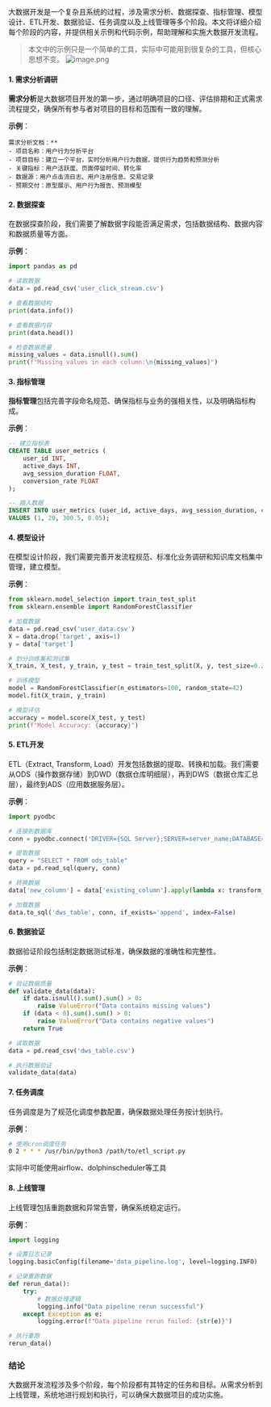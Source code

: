
大数据开发是一个复杂且系统的过程，涉及需求分析、数据探查、指标管理、模型设计、ETL开发、数据验证、任务调度以及上线管理等多个阶段。本文将详细介绍每个阶段的内容，并提供相关示例和代码示例，帮助理解和实施大数据开发流程。

> 本文中的示例只是一个简单的工具，实际中可能用到很复杂的工具，但核心思想不变。
![image.png](https://piggo5.oss-cn-shenzhen.aliyuncs.com/ob/202406162234080.png)
#### 1. 需求分析调研

**需求分析**是大数据项目开发的第一步，通过明确项目的口径、评估排期和正式需求流程提交，确保所有参与者对项目的目标和范围有一致的理解。

**示例**：
```text
需求分析文档：**
- 项目名称：用户行为分析平台
- 项目目标：建立一个平台，实时分析用户行为数据，提供行为趋势和预测分析
- 关键指标：用户活跃度、页面停留时间、转化率
- 数据源：用户点击流日志、用户注册信息、交易记录
- 预期交付：原型展示、用户行为报告、预测模型
```

#### 2. 数据探查

在数据探查阶段，我们需要了解数据字段能否满足需求，包括数据结构、数据内容和数据质量等方面。

**示例**：
```python
import pandas as pd

# 读取数据
data = pd.read_csv('user_click_stream.csv')

# 查看数据结构
print(data.info())

# 查看数据内容
print(data.head())

# 检查数据质量
missing_values = data.isnull().sum()
print(f"Missing values in each column:\n{missing_values}")
```

#### 3. 指标管理

**指标管理**包括完善字段命名规范、确保指标与业务的强相关性，以及明确指标构成。

**示例**：
```sql
-- 建立指标表
CREATE TABLE user_metrics (
    user_id INT,
    active_days INT,
    avg_session_duration FLOAT,
    conversion_rate FLOAT
);

-- 插入数据
INSERT INTO user_metrics (user_id, active_days, avg_session_duration, conversion_rate)
VALUES (1, 20, 300.5, 0.05);
```

#### 4. 模型设计

在模型设计阶段，我们需要完善开发流程规范、标准化业务调研和知识库文档集中管理，建立模型。

**示例**：
```python
from sklearn.model_selection import train_test_split
from sklearn.ensemble import RandomForestClassifier

# 加载数据
data = pd.read_csv('user_data.csv')
X = data.drop('target', axis=1)
y = data['target']

# 划分训练集和测试集
X_train, X_test, y_train, y_test = train_test_split(X, y, test_size=0.2, random_state=42)

# 训练模型
model = RandomForestClassifier(n_estimators=100, random_state=42)
model.fit(X_train, y_train)

# 模型评估
accuracy = model.score(X_test, y_test)
print(f"Model Accuracy: {accuracy}")
```

#### 5. ETL开发

ETL（Extract, Transform, Load）开发包括数据的提取、转换和加载。我们需要从ODS（操作数据存储）到DWD（数据仓库明细层），再到DWS（数据仓库汇总层），最终到ADS（应用数据服务层）。

**示例**：
```python
import pyodbc

# 连接到数据库
conn = pyodbc.connect('DRIVER={SQL Server};SERVER=server_name;DATABASE=db_name;UID=user;PWD=password')

# 提取数据
query = "SELECT * FROM ods_table"
data = pd.read_sql(query, conn)

# 转换数据
data['new_column'] = data['existing_column'].apply(lambda x: transform_function(x))

# 加载数据
data.to_sql('dws_table', conn, if_exists='append', index=False)
```

#### 6. 数据验证

数据验证阶段包括制定数据测试标准，确保数据的准确性和完整性。

**示例**：
```python
# 验证数据质量
def validate_data(data):
    if data.isnull().sum().sum() > 0:
        raise ValueError("Data contains missing values")
    if (data < 0).sum().sum() > 0:
        raise ValueError("Data contains negative values")
    return True

# 读取数据
data = pd.read_csv('dws_table.csv')

# 执行数据验证
validate_data(data)
```

#### 7. 任务调度

任务调度是为了规范化调度参数配置，确保数据处理任务按计划执行。

**示例**：
```bash
# 使用cron调度任务
0 2 * * * /usr/bin/python3 /path/to/etl_script.py
```

实际中可能使用airflow、dolphinscheduler等工具



#### 8. 上线管理

上线管理包括重跑数据和异常告警，确保系统稳定运行。

**示例**：
```python
import logging

# 设置日志记录
logging.basicConfig(filename='data_pipeline.log', level=logging.INFO)

# 记录重跑数据
def rerun_data():
    try:
        # 数据处理逻辑
        logging.info("Data pipeline rerun successful")
    except Exception as e:
        logging.error(f"Data pipeline rerun failed: {str(e)}")

# 执行重跑
rerun_data()
```

### 结论

大数据开发流程涉及多个阶段，每个阶段都有其特定的任务和目标。从需求分析到上线管理，系统地进行规划和执行，可以确保大数据项目的成功实施。

